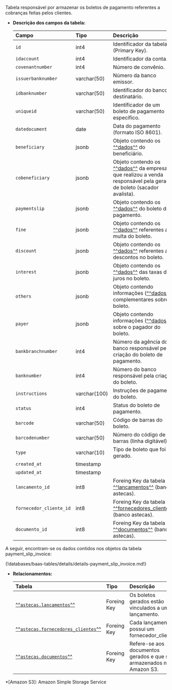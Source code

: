Tabela responsável por armazenar os boletos de pagamento referentes a cobranças feitas pelos clientes.

- **Descrição dos campos da tabela:**

  | Campo                   | Tipo         | Descrição                                                                                               |
  | :---------------------- | :----------- | :------------------------------------------------------------------------------------------------------ |
  | `id`                    | int4         | Identificador da tabela (Primary Key).                                                                  |
  | `idaccount`             | int4         | Identificador da conta.                                                                                 |
  | `covenantnumber`        | int4         | Número de convênio.                                                                                     |
  | `issuerbanknumber`      | varchar(50)  | Número da banco emissor.                                                                                |
  | `idbanknumber`          | varchar(50)  | Identificador do banco destinatário.                                                                    |
  | `uniqueid`              | varchar(50)  | Identificador de um boleto de pagamento específico.                                                     |
  | `datedocument`          | date         | Data do pagamento (formato ISO 8601).                                                                   |
  | `beneficiary`           | jsonb        | Objeto contendo os [^^dados^^](#__tabbed_1_1) do beneficiário.                                          |
  | `cobeneficiary`         | jsonb        | Objeto contendo os [^^dados^^](#__tabbed_1_2) da empresa que realizou a venda responsável pela geração de boleto (sacador avalista). |
  | `paymentslip`           | jsonb        | Objeto contendo os [^^dados^^](#__tabbed_1_3) do boleto de pagamento.                                   |
  | `fine`                  | jsonb        | Objeto contendo os [^^dados^^](#__tabbed_1_4) referentes a multa do boleto.                             |
  | `discount`              | jsonb        | Objeto contendo os [^^dados^^](#__tabbed_1_5) referentes aos descontos no boleto.                       |
  | `interest`              | jsonb        | Objeto contendo os [^^dados^^](#__tabbed_1_6) das taxas de juros no boleto.                             |
  | `others`                | jsonb        | Objeto contendo informações ([^^dados^^](#__tabbed_1_7)) complementares sobre o boleto.                 |
  | `payer`                 | jsonb        | Objeto contendo informações ([^^dados^^](#__tabbed_1_8)) sobre o pagador do boleto.                     |
  | `bankbranchnumber`      | int4         | Número da agência do banco responsável pela criação do boleto de pagamento.                             |
  | `banknumber`            | int4         | Número do banco responsável pela criação do boleto.                                                     |
  | `instructions`          | varchar(100) | Instruções de pagamento do boleto.                                                                      |
  | `status`                | int4         | Status do boleto de pagamento.                                                                          |
  | `barcode`               | varchar(50)  | Código de barras do boleto.                                                                             |
  | `barcodenumber`         | varchar(50)  | Número do código de barras (linha digitável).                                                           |
  | `type`                  | varchar(10)  | Tipo de boleto que foi gerado.                                                                          |
  | `created_at`            | timestamp    |                                                                                                         |
  | `updated_at`            | timestamp    |                                                                                                         |
  | `lancamento_id`         | int8         | Foreing Key da tabela [^^lancamentos^^](db-astecas.md#lancamentos) (banco astecas).                     |
  | `fornecedor_cliente_id` | int8         | Foreing Key da tabela [^^fornecedores_clientes^^](db-astecas.md#fornecedores_clientes) (banco astecas). |
  | `documento_id`          | int8         | Foreing Key da tabela [^^documentos^^](db-astecas.md#documentos) (banco astecas).                       |

A seguir, encontram-se os dados contidos nos objetos da tabela payment_slip_invoice:

{!databases/baas-tables/details/details-payment_slip_invoice.md!}

- **Relacionamentos:**

  | Tabela                                                                     | Tipo        | Descrição                                            |
  | :------------------------------------------------------------------------- | :---------- | :--------------------------------------------------- |
  | [^^`astecas.lancamentos`^^](db-astecas.md#lancamentos)                     | Foreing Key | Os boletos gerados estão vinculados a um lançamento. |
  | [^^`astecas.fornecedores_clientes`^^](db-astecas.md#fornecedores_clientes) | Foreing Key | Cada lançamento possui um fornecedor_cliente.        |
  | [^^`astecas.documentos`^^](db-astecas.md#documentos)                       | Foreing Key | Refere-se aos documentos gerados e que são armazenados no Amazon S3. |

*[Amazon S3]: Amazon Simple Storage Service